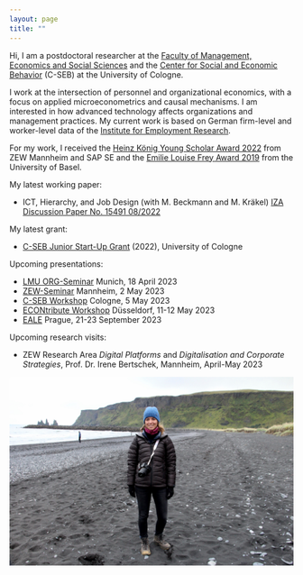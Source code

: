 ```yaml
---
layout: page
title: ""
---
```


Hi, I am a postdoctoral researcher at the [Faculty of Management, Economics and Social Sciences](https://pwl.uni-koeln.de/en/team/professors/dr-elisa-gerten) and the [Center for Social and Economic Behavior](https://c-seb.de/en/) (C-SEB) at the University of Cologne.

I work at the intersection of personnel and organizational economics, with a focus on applied microeconometrics and causal mechanisms. I am interested in how advanced technology affects organizations and management practices. My current work is based on German firm-level and worker-level data of the [Institute for Employment Research](https://www.iab.de/).

For my work, I received the [Heinz König Young Scholar Award 2022](https://www.zew.de/en/press/latest-press-releases/zew-honours-young-researcher-from-the-university-of-basel) from ZEW Mannheim and SAP SE and the [Emilie Louise Frey Award 2019](https://wwz.unibas.ch/en/faculty/awards-and-distinctions/emilie-louise-frey-preis/) from the University of Basel.

My latest working paper:

- ICT, Hierarchy, and Job Design (with M. Beckmann and M. Kräkel) [IZA Discussion Paper No. 15491 08/2022](https://www.iza.org/publications/dp/15491/information-and-communication-technology-hierarchy-and-job-design) 

My latest grant:

- [C-SEB Junior Start-Up Grant](https://c-seb.de/en/funding/grants/) (2022), University of Cologne

Upcoming presentations:

- [LMU ORG-Seminar](https://www.isto.bwl.uni-muenchen.de/forschung/seminare/org_seminar/index.html) Munich, 18 April 2023
- [ZEW-Seminar](https://www.zew.de/veranstaltungen-und-weiterbildung/veranstaltungen-fuer-die-wissenschaft/research-seminare) Mannheim, 2 May 2023
- [C-SEB Workshop](https://c-seb.de/events/) Cologne, 5 May 2023
- [ECONtribute Workshop](https://econtribute.de/de/) Düsseldorf, 11-12 May 2023
- [EALE](https://eale2023prague.eu/) Prague, 21-23 September 2023

Upcoming research visits:

- ZEW Research Area _Digital Platforms_ and _Digitalisation and Corporate Strategies_, Prof. Dr. Irene Bertschek, Mannheim, April-May 2023


![Elisa Gerten](/Island.jpg)
